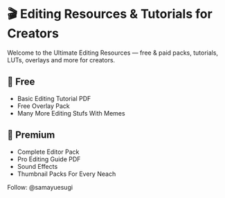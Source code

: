 # 🎬 Editing Resources & Tutorials for Creators

Welcome to the Ultimate Editing Resources — free & paid packs, tutorials, LUTs, overlays and more for creators.

## 🎁 Free
- Basic Editing Tutorial PDF
- Free Overlay Pack 
- Many More Editing Stufs With Memes 

## 💎 Premium
- Complete Editor Pack
- Pro Editing Guide PDF
- Sound Effects
- Thumbnail Packs For Every Neach 

Follow: @samayuesugi
